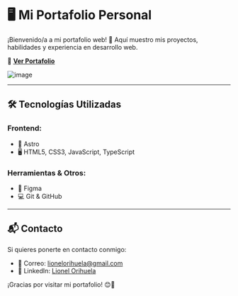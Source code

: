 # 🖥️ Mi Portafolio Personal

¡Bienvenido/a a mi portafolio web! 🚀 Aquí muestro mis proyectos, habilidades y experiencia en desarrollo web.  

🔗 **[Ver Portafolio](https://tu-dominio.com)**  

![image](https://github.com/user-attachments/assets/c2f70daf-f278-4891-9d6e-4c1f48b0f0d4)


---

## 🛠 Tecnologías Utilizadas  

### Frontend:  
- 🚀 Astro  
- 🖥️ HTML5, CSS3, JavaScript, TypeScript  

### Herramientas & Otros:  
- 🎨 Figma  
- 💻 Git & GitHub  
---

## 📬 Contacto
Si quieres ponerte en contacto conmigo:
- 📧 Correo: lionelorihuela@gmail.com
- 🔗 LinkedIn: [Lionel Orihuela](https://www.linkedin.com/in/lionelorcab/)

¡Gracias por visitar mi portafolio! 😊🚀
